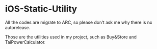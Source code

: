 iOS-Static-Utility
==================

All the codes are migrate to ARC, so please don't ask me why there is no autorelease.

Those are the utilities used in my project, such as Buy&amp;Store and TaiPowerCalculator.
